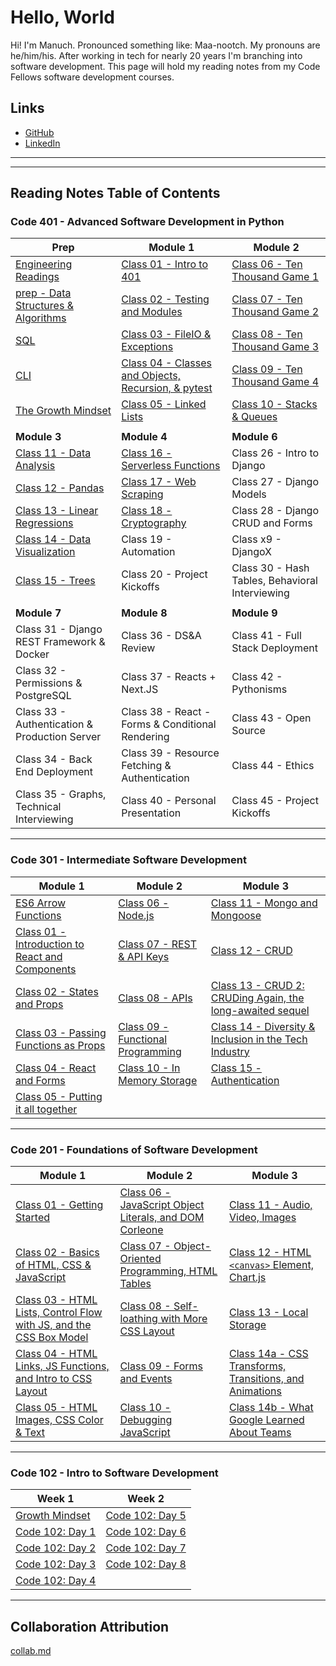 # Hello, World

Hi! I'm Manuch. Pronounced something like: Maa-nootch. My pronouns are he/him/his. After working in tech for nearly 20 years I'm branching into software development. This page will hold my reading notes from my Code Fellows software development courses.

## Links

- [GitHub](https://github.com/mcsadri/)
- [LinkedIn](https://www.linkedin.com/in/manuch-sadri)

---
---

## Reading Notes Table of Contents

### Code 401 - Advanced Software Development in Python

| **Prep** | Module 1 | Module 2 |
|---|---|---|
| [Engineering Readings](https://github.com/mcsadri/Reading-Notes/blob/main/Code-401py/prep-01-eng.md) | [Class 01 - Intro to 401]( https://github.com/mcsadri/Reading-Notes/blob/main/Code-401py/class-01.md ) | [Class 06 - Ten Thousand Game 1]( https://github.com/mcsadri/Reading-Notes/blob/main/Code-401py/class-06.md ) |
| [prep - Data Structures & Algorithms](https://github.com/mcsadri/Reading-Notes/blob/main/Code-401py/prep-02-dsa.md) | [Class 02 - Testing and Modules]( https://github.com/mcsadri/Reading-Notes/blob/main/Code-401py/class-02.md ) | [Class 07 - Ten Thousand Game 2]( https://github.com/mcsadri/Reading-Notes/blob/main/Code-401py/class-07.md ) |
| [SQL](https://github.com/mcsadri/Reading-Notes/blob/main/Code-401py/prep-03-sql.md) | [Class 03 - FileIO & Exceptions]( https://github.com/mcsadri/Reading-Notes/blob/main/Code-401py/class-03.md ) | [Class 08 - Ten Thousand Game 3]( https://github.com/mcsadri/Reading-Notes/blob/main/Code-401py/class-08.md ) |
| [CLI](https://github.com/mcsadri/Reading-Notes/blob/main/Code-401py/prep-04-cli.md) | [Class 04 - Classes and Objects, Recursion, & pytest]( https://github.com/mcsadri/Reading-Notes/blob/main/Code-401py/class-04.md ) | [Class 09 - Ten Thousand Game 4]( https://github.com/mcsadri/Reading-Notes/blob/main/Code-401py/class-09.md ) |
| [The Growth Mindset](https://github.com/mcsadri/Reading-Notes/blob/main/Code-401py/prep-05-gro.md) | [Class 05 - Linked Lists]( https://github.com/mcsadri/Reading-Notes/blob/main/Code-401py/class-05.md ) | [Class 10 - Stacks & Queues]( https://github.com/mcsadri/Reading-Notes/blob/main/Code-401py/class-10.md ) |
|  |  |  |
| **Module 3** | **Module 4** | **Module 6** |
| [Class 11 - Data Analysis](https://github.com/mcsadri/Reading-Notes/blob/main/Code-401py/class-11.md) | [Class 16 - Serverless Functions](https://github.com/mcsadri/Reading-Notes/blob/main/Code-401py/class-16.md) | Class 26 - Intro to Django |
| [Class 12 - Pandas](https://github.com/mcsadri/Reading-Notes/blob/main/Code-401py/class-12.md) | [Class 17 - Web Scraping](https://github.com/mcsadri/Reading-Notes/blob/main/Code-401py/class-17.md) | Class 27 - Django Models |
| [Class 13 - Linear Regressions](https://github.com/mcsadri/Reading-Notes/blob/main/Code-401py/class-13.md) | [Class 18 - Cryptography]((https://github.com/mcsadri/Reading-Notes/blob/main/Code-401py/class-18.md)) | Class 28 - Django CRUD and Forms |
| [Class 14 - Data Visualization](https://github.com/mcsadri/Reading-Notes/blob/main/Code-401py/class-14.md) | Class 19 - Automation | Class x9 - DjangoX |
| [Class 15 - Trees](https://github.com/mcsadri/Reading-Notes/blob/main/Code-401py/class-15.md) | Class 20 - Project Kickoffs | Class 30 - Hash Tables, Behavioral Interviewing |
|  |  |  |
| **Module 7** | **Module 8** | **Module 9** |
| Class 31 - Django REST Framework & Docker | Class 36 - DS&A Review | Class 41 - Full Stack Deployment |
| Class 32 - Permissions & PostgreSQL | Class 37 - Reacts + Next.JS | Class 42 - Pythonisms |
| Class 33 - Authentication & Production Server | Class 38 - React - Forms & Conditional Rendering | Class 43 - Open Source |
| Class 34 - Back End Deployment | Class 39 - Resource Fetching & Authentication | Class 44 - Ethics |
| Class 35 - Graphs, Technical Interviewing | Class 40 - Personal Presentation | Class 45 - Project Kickoffs|

---

### **Code 301 - Intermediate Software Development**

| Module 1 | Module 2 | Module 3 |
|---|---|---|
| [ES6 Arrow Functions](https://github.com/mcsadri/Reading-Notes/blob/main/Code-301/prep-ES6-arrow-functions.md) | [Class 06 - Node.js](https://github.com/mcsadri/Reading-Notes/blob/main/Code-301/class-06.md) | [Class 11 - Mongo and Mongoose](https://github.com/mcsadri/Reading-Notes/blob/main/Code-301/class-11.md) |
| [Class 01 - Introduction to React and Components](https://github.com/mcsadri/Reading-Notes/blob/main/Code-301/class-01.md) | [Class 07 - REST & API Keys](https://github.com/mcsadri/Reading-Notes/blob/main/Code-301/class-07.md) | [Class 12 - CRUD](https://github.com/mcsadri/Reading-Notes/blob/main/Code-301/class-12.md) |
| [Class 02 - States and Props](https://github.com/mcsadri/Reading-Notes/blob/main/Code-301/class-02.md) | [Class 08 - APIs](https://github.com/mcsadri/Reading-Notes/blob/main/Code-301/class-08.md) | [Class 13 - CRUD 2: CRUDing Again, the long-awaited sequel](https://github.com/mcsadri/Reading-Notes/blob/main/Code-301/class-13.md) |
| [Class 03 - Passing Functions as Props](https://github.com/mcsadri/Reading-Notes/blob/main/Code-301/class-03.md) | [Class 09 - Functional Programming](https://github.com/mcsadri/Reading-Notes/blob/main/Code-301/class-09.md) | [Class 14 - Diversity & Inclusion in the Tech Industry](https://github.com/mcsadri/Reading-Notes/blob/main/Code-301/class-14.md) |
| [Class 04 - React and Forms](https://github.com/mcsadri/Reading-Notes/blob/main/Code-301/class-04.md) | [Class 10 - In Memory Storage](https://github.com/mcsadri/Reading-Notes/blob/main/Code-301/class-10.md) | [Class 15 - Authentication](https://github.com/mcsadri/Reading-Notes/blob/main/Code-301/class-15.md) |
| [Class 05 - Putting it all together](https://github.com/mcsadri/Reading-Notes/blob/main/Code-301/class-05.md) |  |  |

---

### Code 201 - Foundations of Software Development

| Module 1 | Module 2 | Module 3 |
|---|---|---|
| [Class 01 - Getting Started](https://github.com/mcsadri/Reading-Notes/blob/main/Code-201/class-01.md) | [Class 06 - JavaScript Object Literals, and DOM Corleone](https://github.com/mcsadri/Reading-Notes/blob/main/Code-201/class-06.md) | [Class 11 - Audio, Video, Images](https://github.com/mcsadri/Reading-Notes/blob/main/Code-201/class-11.md) |
| [Class 02 - Basics of HTML, CSS & JavaScript](https://github.com/mcsadri/Reading-Notes/blob/main/Code-201/class-02.md) | [Class 07 - Object-Oriented Programming, HTML Tables](https://github.com/mcsadri/Reading-Notes/blob/main/Code-201/class-07.md) | [Class 12 - HTML `<canvas>` Element, Chart.js](https://github.com/mcsadri/Reading-Notes/blob/main/Code-201/class-12.md) |
| [Class 03 - HTML Lists, Control Flow with JS, and the CSS Box Model](https://github.com/mcsadri/Reading-Notes/blob/main/Code-201/class-03.md) | [Class 08 - Self-loathing with More CSS Layout](https://github.com/mcsadri/Reading-Notes/blob/main/Code-201/class-08.md) | [Class 13 - Local Storage](https://github.com/mcsadri/Reading-Notes/blob/main/Code-201/class-13.md) |
| [Class 04 - HTML Links, JS Functions, and Intro to CSS Layout](https://github.com/mcsadri/Reading-Notes/blob/main/Code-201/class-04.md) | [Class 09 - Forms and Events](https://github.com/mcsadri/Reading-Notes/blob/main/Code-201/class-09.md) | [Class 14a - CSS Transforms, Transitions, and Animations](https://github.com/mcsadri/Reading-Notes/blob/main/Code-201/class-14a.md) |
| [Class 05 - HTML Images, CSS Color & Text](https://github.com/mcsadri/Reading-Notes/blob/main/Code-201/class-05.md) | [Class 10 - Debugging JavaScript](https://github.com/mcsadri/Reading-Notes/blob/main/Code-201/class-10.md) | [Class 14b - What Google Learned About Teams](https://github.com/mcsadri/Reading-Notes/blob/main/Code-201/class-14b.md) |

---

### Code 102 - Intro to Software Development

| Week 1 | Week 2 |
|---|---|
| [Growth Mindset](https://github.com/mcsadri/Reading-Notes/blob/main/Code-102/growth.md) | [Code 102: Day 5](https://github.com/mcsadri/Reading-Notes/blob/main/Code-102/day5css.md) |
| [Code 102: Day 1](https://github.com/mcsadri/Reading-Notes/blob/main/Code-102/markdown.md) | [Code 102: Day 6](https://github.com/mcsadri/Reading-Notes/blob/main/Code-102/day6javascript.md) |
| [Code 102: Day 2](https://github.com/mcsadri/Reading-Notes/blob/main/Code-102/daytwo.md) | [Code 102: Day 7](https://github.com/mcsadri/Reading-Notes/blob/main/Code-102/day7javascriptCont.md) |
| [Code 102: Day 3](https://github.com/mcsadri/Reading-Notes/blob/main/Code-102/day3.md) | [Code 102: Day 8](https://github.com/mcsadri/Reading-Notes/blob/main/Code-102/day8evenmorejavascript.md) |
| [Code 102: Day 4](https://github.com/mcsadri/Reading-Notes/blob/main/Code-102/day4html.md) |  |

---

## Collaboration Attribution

[collab.md](https://github.com/mcsadri/Reading-Notes/blob/main/collab.md)
